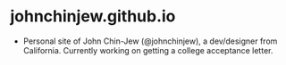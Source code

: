 # johnchinjew.github.io
- Personal site of John Chin-Jew (@johnchinjew), a dev/designer from California. Currently working on getting a college acceptance letter.
